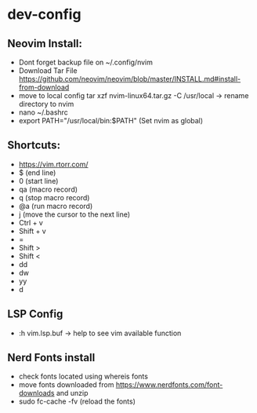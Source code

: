 # dev-config

## Neovim Install:
- Dont forget backup file on ~/.config/nvim
- Download Tar File https://github.com/neovim/neovim/blob/master/INSTALL.md#install-from-download
- move to local config tar xzf nvim-linux64.tar.gz -C /usr/local -> rename directory to nvim
- nano ~/.bashrc
- export PATH="/usr/local/bin:$PATH" (Set nvim as global)


## Shortcuts:
- https://vim.rtorr.com/
- $ (end line)
- 0 (start line)
- qa (macro record)
- q (stop macro record)
- @a (run macro record)
- j (move the cursor to the next line)
- Ctrl + v
- Shift + v
- =
- Shift >
- Shift <
- dd
- dw
- yy
- d


## LSP Config
- :h vim.lsp.buf -> help to see vim available function

## Nerd Fonts install
- check fonts located using whereis fonts
- move fonts downloaded from https://www.nerdfonts.com/font-downloads and unzip
- sudo fc-cache -fv (reload the fonts)
